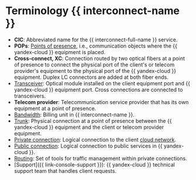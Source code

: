 # Terminology {{ interconnect-name }}

* **CIC**: Abbreviated name for the {{ interconnect-full-name }} service.
* **POPs**: [Points of presence](./pops.md), i.e., communication objects where the {{ yandex-cloud }} equipment is placed.
* **Cross-connect, XC**: Connection routed by two optical fibers at a point of presence to connect the physical port of the client's or telecom provider's equipment to the physical port of the {{ yandex-cloud }} equipment. Duplex LC connectors are added at both fiber ends.
* [Transceiver](./transceivers.md): Optical module installed on the client equipment port and {{ yandex-cloud }} equipment port. Cross connections are connected to transceivers.
* **Telecom provider**: Telecommunication service provider that has its own equipment at a point of presence.
* [Bandwidth](./bandwidth.md): Billing unit in {{ interconnect-name }}.
* [Trunk](./trunk.md): Physical connection at a point of presence between the {{ yandex-cloud }} equipment and the client or telecom provider equipment.
* [Private connection](./priv-con.md): Logical connection to the client [cloud network](../../vpc/concepts/network.md#network).
* [Public connection](./pub-con.md): Logical connection to public services in {{ yandex-cloud }}.
* [Routing](./routing.md): Set of tools for traffic management within private connections.
* [Support]({{ link-console-support }}): {{ yandex-cloud }} technical support team that handles client requests.

